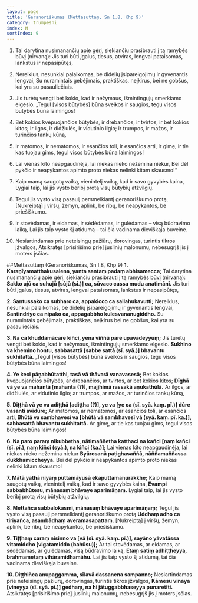 ```yaml
---
layout: page
title: 'Geranoriškumas (Mettasuttaṃ, Sn 1.8, Khp 9)'
category: trumpesni
index: M
sortIndex: 9
---
```


1. Tai darytina nusimanančių apie gėrį, siekiančiu prasibrauti į tą ramybės būvį (nirvaną):
Jis turi būti įgalus, tiesus, atviras, lengvai pataisomas, lankstus ir nepasipūtęs,

2. Nereiklus, nesunkiai palaikomas, be didelių įsipareigojimų ir gyvenantis lengvai,
Su nuramintais gebėjimais, praktiškas, neįkirus, bei ne gobšus, kai yra su pasauliečiais.

3. Jis turėtų vengti bet kokio, kad ir nežymaus, išmintingųjų smerkiamo elgesio.
„Tegul [visos būtybės] būna sveikos ir saugios, tegu visos būtybės būna laimingos!

4. Bet kokios kvėpuojančios būtybės, ir drebančios, ir tvirtos, ir bet kokios kitos;
Ir ilgos, ir didžiulės, ir vidutinio ilgio; ir trumpos, ir mažos, ir turinčios tankų kūną,

5. Ir matomos, ir nematomos, ir esančios toli, ir esančios arti,
Ir gimę, ir tie kas tuojau gims, tegul visos būtybės būna laimingos!

6. Lai vienas kito neapgaudinėja, lai niekas nieko nežemina niekur,
Bei dėl pykčio ir neapykantos apimto proto niekas nelinki kitam skausmo!“

7. Kaip mamą saugotų vaiką, vienintelį vaiką, kad ir savo gyvybės kaina,
Lygiai taip, lai jis vysto beribį protą visų būtybių atžvilgių.

8. Tegul jis vysto visą pasaulį persmelkiantį geranoriškumo protą,
[Nukreiptą] į viršų, žemyn, aplink, be ribų, be neapykantos, be priešiškumo.

9. Ir stovėdamas, ir eidamas, ir sėdėdamas, ir gulėdamas – visą būdravimo laiką,
Lai jis taip vysto šį atidumą – tai čia vadinama dieviškąja buveine.

10. Nesiartindamas prie neteisingų pažiūrų, dorovingas, turintis tikros įžvalgos,
Atsikratęs [prisirišimo prie] juslinių malonumų, nebesugrįš jis į moters įsčias.



##Mettasuttaṃ (Geranoriškumas, Sn I.8, Khp 9)
**1. Karaṇīyamatthakusalena, yanta santaṃ padaṃ abhisamecca;**
Tai darytina nusimanančių apie gėrį, siekiančiu prasibrauti į tą ramybės būvį (nirvaną):
**Sakko ujū ca suhujū [sūjū (sī.)] ca, sūvaco cassa mudu anatimānī.**
Jis turi būti įgalus, tiesus, atviras, lengvai pataisomas, lankstus ir nepasipūtęs,

**2. Santussako ca subharo ca, appakicco ca sallahukavutti;**
Nereiklus, nesunkiai palaikomas, be didelių įsipareigojimų ir gyvenantis lengvai,
**Santindriyo ca nipako ca, appagabbho kulesvananugiddho.**
Su nuramintais gebėjimais, praktiškas, neįkirus bei ne gobšus, kai yra su pasauliečiais.

**3. Na ca khuddamācare kiñci, yena viññū pare upavadeyyuṃ;**
Jis turėtų vengti bet kokio, kad ir nežymaus, išmintingųjų smerkiamo elgesio.
**Sukhino va khemino hontu, sabbasattā [sabbe sattā (sī. syā.)] bhavantu sukhitattā.**
„Tegul [visos būtybės] būna sveikos ir saugios, tegu visos būtybės būna laimingos!

**4. Ye keci pāṇabhūtatthi, tasā vā thāvarā vanavasesā;**
Bet kokios kvėpuojančios būtybės, ar drebančios, ar tvirtos, ar bet kokios kitos;
**Dīghā vā ye va mahantā [mahanta (?)], majjhimā rassakā aṇukathūlā.**
Ar ilgos, ar didžiulės, ar vidutinio ilgio; ar trumpos, ar mažos, ar turinčios tankų kūną,

**5. Diṭṭhā vā ye va adiṭṭhā [adiṭṭha (?)], ye va [ye ca (sī. syā. kaṃ. pī.)] dūre vasanti avidūre;**
Ar matomos, ar nematomos, ar esančios toli, ar esančios arti,
**Bhūtā va sambhavesī va [bhūtā vā sambhavesī vā (syā. kaṃ. pī. ka.)], sabbasattā bhavantu sukhitattā.**
Ar gimę, ar tie kas tuojau gims, tegul visos būtybės būna laimingos!

**6. Na paro paraṃ nikubbetha, nātimaññetha katthaci na kañci [naṃ kañci (sī. pī.), naṃ kiñci (syā.), na kiñci (ka.)];**
Lai vienas kito neapgaudinėja, lai niekas nieko nežemina niekur
**Byārosanā paṭighasaññā, nāññamaññassa dukkhamiccheyya.**
Bei dėl pykčio ir neapykantos apimto proto niekas nelinki kitam skausmo!

**7. Mātā yathā niyaṃ puttamāyusā ekaputtamanurakkhe;**
Kaip mamą saugotų vaiką, vienintelį vaiką, kad ir savo gyvybės kaina,
**Evampi sabbabhūtesu, mānasaṃ bhāvaye aparimāṇaṃ.**
Lygiai taip, lai jis vysto beribį protą visų būtybių atžvilgių.

**8. Mettañca sabbalokasmi, mānasaṃ bhāvaye aparimāṇaṃ;**
Tegul jis vysto visą pasaulį persmelkiantį geranoriškumo protą
**Uddhaṃ adho ca tiriyañca, asambādhaṃ averamasapattaṃ.**
[Nukreiptą] į viršų, žemyn, aplink, be ribų, be neapykantos, be priešiškumo.

**9. Tiṭṭhaṃ caraṃ nisinno va [vā (sī. syā. kaṃ. pī.)], sayāno yāvatāssa vitamiddho [vigatamiddo (bahūsu)];**
Ar tai stovėdamas, ar eidamas, ar sėdėdamas, ar gulėdamas, visą būdravimo laiką,
**Etaṃ satiṃ adhiṭṭheyya, brahmametaṃ vihāramidhamāhu.**
Lai jis taip vysto šį atidumą, tai čia vadinama dieviškąja buveine.

**10. Diṭṭhiñca anupaggamma, sīlavā dassanena sampanno;**
Nesiartindamas prie neteisingų pažiūrų, dorovingas, turintis tikros įžvalgos,
**Kāmesu vinaya [vineyya (sī. syā. pī.)] gedhaṃ, na hi jātuggabbhaseyya punaretīti.**
Atsikratęs [prisirišimo prie] juslinių malonumų, nebesugrįš jis į moters įsčias.

